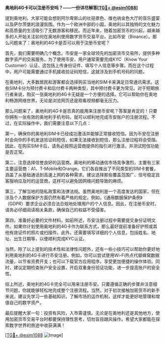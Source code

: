 **奥地利4G卡可以注册币安吗？——一份详尽解答[[TG💪+ @esim1088](https://t.me/s/esim1088)]**

提到奥地利，大家可能会想到阿尔卑斯山的壮丽景色、维也纳金色大厅的音乐盛宴以及萨尔茨堡的浪漫氛围。作为一个欧洲中部的小国，奥地利以其独特的文化魅力和高质量的生活吸引了无数游客和移民。而近年来，随着加密货币的兴起，越来越多的人开始关注如何在奥地利使用数字货币交易平台，比如币安（Binance）。那么问题来了：奥地利的4G卡是否可以用于注册币安呢？

首先，我们需要明确几个概念。币安是一家全球领先的加密货币交易所，提供多种数字资产的交易服务。为了使用币安，用户通常需要完成KYC（Know Your Customer）认证，这包括上传身份证件、填写个人信息等步骤。而在这个过程中，用户可能需要通过手机接收验证码短信，这就涉及到手机号码的问题。

在奥地利，大多数居民和游客都会选择购买当地的SIM卡来满足日常通讯需求。这些SIM卡分为预付费卡和后付费卡两种类型，其中预付费卡更为常见。对于短期旅行者来说，购买一张奥地利的4G卡无疑是一个方便的选择。它可以帮助你在奥地利畅游网络世界，无论是浏览网页还是观看视频都毫无压力。

那么问题来了，奥地利的4G卡是否真的能用来注册币安呢？答案是肯定的！只要你拥有一张有效的奥地利手机号码，就可以顺利地完成币安账户的注册流程。不过，在实际操作中，我们需要注意以下几点：

第一，确保你的奥地利SIM卡已经成功激活并能够正常接收短信。因为币安在注册时会向你的手机发送验证码短信，如果无法接收到短信，那么注册过程将会受阻。因此，在购买SIM卡后，请务必按照运营商提供的指引进行激活，并测试短信功能是否正常。

第二，注意选择信誉良好的运营商。奥地利的移动通信市场竞争激烈，主要有三家主要运营商：A1、T-Mobile和Orange。它们各自推出了不同类型的SIM卡套餐，涵盖了从基础通话到高速上网的各种需求。建议选择那些覆盖范围广、信号稳定且客服响应及时的运营商，这样可以避免因网络问题导致的麻烦。

第三，了解当地的隐私政策和法律法规。虽然奥地利是一个高度发达的国家，但在涉及个人数据保护方面仍然有着严格的规定。例如，《通用数据保护条例》（GDPR）要求企业必须合法合规地处理用户的个人信息。因此，在注册币安时，请务必仔细阅读相关条款，确保自己的权益不受侵害。

第四，准备好必要的文件材料。如前所述，币安注册过程中需要提交身份证明文件。如果你计划使用奥地利的4G卡作为联系方式，那么最好提前准备好护照或其他有效证件的照片或扫描件。此外，还需要填写详细的个人信息，包括姓名、地址、出生日期等，以便顺利完成KYC认证。

当然，除了以上提到的技术性和法律性问题外，还有一些小技巧可以帮助你更好地利用奥地利的4G卡进行币安注册。例如，你可以尝试使用Wi-Fi热点代替蜂窝数据流量，以节省资费开支；也可以下载官方应用程序，享受更加便捷的操作体验。同时，建议定期检查账户安全设置，开启双重身份验证功能，进一步提高账户的安全性。

综上所述，奥地利的4G卡完全可以用来注册币安。只要遵循正确的步骤并注意细节问题，你就能够轻松地完成整个注册流程。当然，对于初次接触加密货币的新手来说，建议先学习一些基础知识，了解市场的运作机制，这样才能更好地管理和增值自己的数字资产。

最后提醒大家一句：投资有风险，入市需谨慎。无论是在奥地利还是其他地方，使用加密货币交易平台时都要保持理性思考，切勿盲目跟风操作。希望大家都能在探索数字世界的旅途中收获满满！

[[TG💪+ @esim1088](https://t.me/s/esim1088) ![Image](https://i.postimg.cc/4NQfJmqS/Snipaste-2025-05-13-00-14-12.png)]